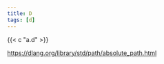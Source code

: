 ```yaml
---
title: D
tags: [d]
---
```


{{< c "a.d" >}}

<https://dlang.org/library/std/path/absolute_path.html>
